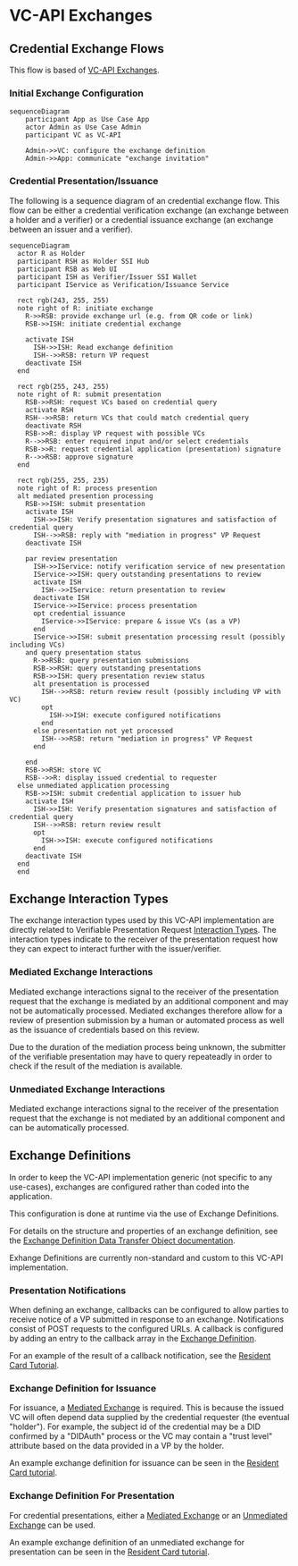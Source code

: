 <!--
 Copyright 2021, 2022 Energy Web Foundation
 
 This program is free software: you can redistribute it and/or modify
 it under the terms of the GNU General Public License as published by
 the Free Software Foundation, either version 3 of the License, or
 (at your option) any later version.
 
 This program is distributed in the hope that it will be useful,
 but WITHOUT ANY WARRANTY; without even the implied warranty of
 MERCHANTABILITY or FITNESS FOR A PARTICULAR PURPOSE.  See the
 GNU General Public License for more details.
 
 You should have received a copy of the GNU General Public License
 along with this program.  If not, see <http://www.gnu.org/licenses/>.
-->

# VC-API Exchanges

## Credential Exchange Flows

This flow is based of [VC-API Exchanges](https://w3c-ccg.github.io/vc-api/#initiate-exchange).

### Initial Exchange Configuration
```mermaid
sequenceDiagram
    participant App as Use Case App
    actor Admin as Use Case Admin
    participant VC as VC-API
    
    Admin->>VC: configure the exchange definition 
    Admin->>App: communicate "exchange invitation" 
```

### Credential Presentation/Issuance

The following is a sequence diagram of an credential exchange flow.
This flow can be either a credential verification exchange (an exchange between a holder and a verifier) or a credential issuance exchange (an exchange between an issuer and a verifier).

```mermaid
sequenceDiagram
  actor R as Holder
  participant RSH as Holder SSI Hub
  participant RSB as Web UI
  participant ISH as Verifier/Issuer SSI Wallet
  participant IService as Verification/Issuance Service

  rect rgb(243, 255, 255)
  note right of R: initiate exchange
    R->>RSB: provide exchange url (e.g. from QR code or link)
    RSB->>ISH: initiate credential exchange

    activate ISH
      ISH->>ISH: Read exchange definition
      ISH-->>RSB: return VP request
    deactivate ISH
  end

  rect rgb(255, 243, 255)
  note right of R: submit presentation
    RSB->>RSH: request VCs based on credential query
    activate RSH
    RSH-->>RSB: return VCs that could match credential query 
    deactivate RSH
    RSB->>R: display VP request with possible VCs
    R-->>RSB: enter required input and/or select credentials
    RSB->>R: request credential application (presentation) signature
    R-->>RSB: approve signature
  end
  
  rect rgb(255, 255, 235)
  note right of R: process presention
  alt mediated presention processing
    RSB->>ISH: submit presentation 
    activate ISH
      ISH->>ISH: Verify presentation signatures and satisfaction of credential query
      ISH-->>RSB: reply with "mediation in progress" VP Request
    deactivate ISH

    par review presentation
      ISH->>IService: notify verification service of new presentation
      IService->>ISH: query outstanding presentations to review
      activate ISH
        ISH-->>IService: return presentation to review
      deactivate ISH
      IService->>IService: process presentation
      opt credential issuance
        IService->>IService: prepare & issue VCs (as a VP)
      end
      IService->>ISH: submit presentation processing result (possibly including VCs)
    and query presentation status
      R->>RSB: query presentation submissions 
      RSB->>RSH: query outstanding presentations
      RSB->>ISH: query presentation review status
      alt presentation is processed
        ISH-->>RSB: return review result (possibly including VP with VC)
        opt
          ISH->>ISH: execute configured notifications
        end
      else presentation not yet processed
        ISH-->>RSB: return "mediation in progress" VP Request
      end
      
    end
    RSB->>RSH: store VC
    RSB-->>R: display issued credential to requester
  else unmediated application processing
    RSB->>ISH: submit credential application to issuer hub
    activate ISH
      ISH->>ISH: Verify presentation signatures and satisfaction of credential query
      ISH-->>RSB: return review result 
      opt
        ISH->>ISH: execute configured notifications
      end
    deactivate ISH
  end
  end
```

## Exchange Interaction Types

The exchange interaction types used by this VC-API implementation are directly related to Verifiable Presentation Request [Interaction Types](https://w3c-ccg.github.io/vp-request-spec/#mediated-presentation).
The interaction types indicate to the receiver of the presentation request how they can expect to interact further with the issuer/verifier.

### Mediated Exchange Interactions

Mediated exchange interactions signal to the receiver of the presentation request that the exchange is mediated by an additional component and may not be automatically processed.
Mediated exchanges therefore allow for a review of presention submission by a human or automated process as well as the issuance of credentials based on this review.

Due to the duration of the mediation process being unknown, the submitter of the verifiable presentation may have to query repeateadly in order to check if the result of the mediation is available.

### Unmediated Exchange Interactions

Mediated exchange interactions signal to the receiver of the presentation request that the exchange is not mediated by an additional component and can be automatically processed.

## Exchange Definitions

In order to keep the VC-API implementation generic (not specific to any use-cases), exchanges are configured rather than coded into the application.

This configuration is done at runtime via the use of Exchange Definitions.

For details on the structure and properties of an exchange definition, see the [Exchange Definition Data Transfer Object documentation](../src/vc-api/exchanges/dtos/exchange-definition.dto.ts).

Exhange Definitions are currently non-standard and custom to this VC-API implementation.

### Presentation Notifications

When defining an exchange, callbacks can be configured to allow parties to receive notice of a VP submitted in response to an exchange.
Notifications consist of POST requests to the configured URLs.
A callback is configured by adding an entry to the callback array in the [Exchange Definition](../src/vc-api/exchanges/dtos/exchange-definition.dto.ts).

For an example of the result of a callback notification, see the [Resident Card Tutorial](../docs/tutorials/resident-card-tutorial.md#17-authority-portal-check-for-notification-of-submitted-presentation).

### Exchange Definition for Issuance

For issuance, a [Mediated Exchange](./exchanges.md#mediated-exchange-interactions) is required.
This is because the issued VC will often depend data supplied by the credential requester (the eventual "holder").
For example, the subject id of the credential may be a DID confirmed by a "DIDAuth" process
or the VC may contain a "trust level" attribute based on the data provided in a VP by the holder.

An example exchange definition for issuance can be seen in the [Resident Card tutorial](./tutorials/resident-card-tutorial.md#authority-portal-configure-the-credential-issuance-exchange).

### Exchange Definition For Presentation

For credential presentations, either a [Mediated Exchange](./exchanges.md#mediated-exchange-interactions)
or an [Unmediated Exchange](./exchanges.md#unmediated-exchange-interactions) can be used.

An example exchange definition of an unmediated exchange for presentation can be seen in the [Resident Card tutorial](./tutorials/resident-card-tutorial.md#verifier-configure-credential-exchange).
